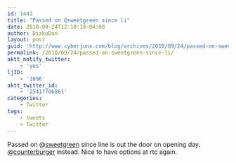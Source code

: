 ```yaml
---
id: 1441
title: "Passed on @sweetgreen since li"
date: 2010-09-24T12:10:19-04:00
author: DizkoDan
layout: post
guid: 'http://www.cyberjunx.com/blog/archives/2010/09/24/passed-on-sweetgreen-since-li/'
permalink: /2010/09/24/passed-on-sweetgreen-since-li/
aktt_notify_twitter:
    - 'yes'
ljID:
    - '1096'
aktt_twitter_id:
    - '25417706861'
categories:
    - Twitter
tags:
    - tweets
    - Twitter
---
```


Passed on @[sweetgreen](http://twitter.com/sweetgreen) since line is out the door on opening day. @[counterburger](http://twitter.com/counterburger) instead. Nice to have options at rtc again.